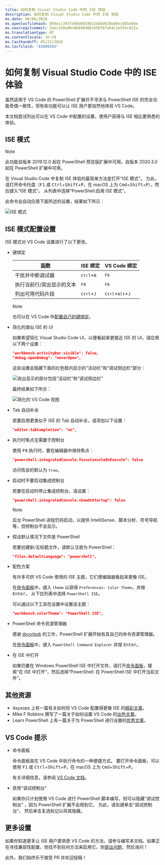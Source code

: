 ```yaml
---
title: 如何复制 Visual Studio Code 中的 ISE 体验
description: 如何复制 Visual Studio Code 中的 ISE 体验
ms.date: 08/06/2018
ms.openlocfilehash: 899e1c393fd49b0659631b88d610e80ec885e69e
ms.sourcegitcommit: 2aec310ad0c0b048400cb56f6fa64c1e554c812a
ms.translationtype: HT
ms.contentlocale: zh-CN
ms.lasthandoff: 05/23/2020
ms.locfileid: "83809593"
---
```

# <a name="how-to-replicate-the-ise-experience-in-visual-studio-code"></a>如何复制 Visual Studio Code 中的 ISE 体验

虽然适用于 VS Code 的 PowerShell 扩展并不寻求与 PowerShell ISE 的完全功能奇偶一致性，但有些功能可以让 ISE 用户更自然地体验 VS Code。

本文档尝试列出可以在 VS Code 中配置的设置，使用户获得与 ISE 相比更熟悉的体验。

## <a name="ise-mode"></a>ISE 模式

> [!NOTE]
> 此功能自版本 2019.12.0 起在 PowerShell 预览版扩展中可用，自版本 2020.3.0 起在 PowerShell 扩展中可用。

在 Visual Studio Code 中复制 ISE 体验的最简单方法是打开“ISE 模式”。
为此，请打开命令托盘（<kbd>F1</kbd> 或 <kbd>Ctrl</kbd>+<kbd>Shift</kbd>+<kbd>P</kbd>，在 macOS 上为 <kbd>Cmd</kbd>+<kbd>Shift</kbd>+<kbd>P</kbd>），然后键入“ISE 模式”。 从列表中选择“PowerShell:启用 ISE 模式”。

此命令会自动应用下面所述的设置，结果如下所示：

![ISE 模式](media/How-To-Replicate-the-ISE-Experience-In-VSCode/3-ise-mode.png)

## <a name="ise-mode-configuration-settings"></a>ISE 模式配置设置

ISE 模式对 VS Code 设置进行了以下更改。

- 键绑定

  |               函数                |         ISE 绑定          |              VS Code 绑定                |
  | ------------------------------------- | ---------------------------- | ------------------------------------------- |
  | 干扰并中断调试器          | <kbd>Ctrl</kbd>+<kbd>B</kbd> | <kbd>F6</kbd>                               |
  | 执行当前行/突出显示的文本 | <kbd>F8</kbd>                | <kbd>F8</kbd>                               |
  | 列出可用代码片段               | <kbd>Ctrl</kbd>+<kbd>J</kbd> | <kbd>Ctrl</kbd>+<kbd>Alt</kbd>+<kbd>J</kbd> |

  > [!NOTE]
  > 也可以在 VS Code 中[配置自己的键绑定](https://code.visualstudio.com/docs/getstarted/keybindings#_custom-keybindings-for-refactorings)。

- 简化的类似 ISE 的 UI

  如果希望简化 Visual Studio Code UI，以便看起来更接近 ISE 的 UI，请应用以下两个设置：

  ```json
  "workbench.activityBar.visible": false,
  "debug.openDebug": "neverOpen",
  ```

  这些设置会隐藏下面的红色框内显示的“活动栏”和“调试侧边栏”部分：

  ![突出显示的部分包括“活动栏”和“调试侧边栏”](media/How-To-Replicate-the-ISE-Experience-In-VSCode/1-highlighted-sidebar.png)

  最终结果如下所示：

  ![简化的 VS Code 视图](media/How-To-Replicate-the-ISE-Experience-In-VSCode/2-simplified-ui.png)

- Tab 自动补全

  若要启用更类似于 ISE 的 Tab 自动补全，请添加以下设置：

  ```json
  "editor.tabCompletion": "on",
  ```

- 执行时焦点无需置于控制台

  使用 <kbd>F8</kbd> 执行时，要在编辑器中保持焦点：

  ```json
  "powershell.integratedConsole.focusConsoleOnExecute": false
  ```

  访问性目的默认为 `true`。

- 启动时不要启动集成控制台

  若要在启动时停止集成控制台，请设置：

  ```json
  "powershell.integratedConsole.showOnStartup": false
  ```

  > [!NOTE]
  > 后台 PowerShell 进程仍将启动，以提供 IntelliSense、脚本分析、符号导航等，但控制台不会显示。

- 假设默认情况下文件是 PowerShell

  若要创建新/无标题文件，请默认注册为 PowerShell：

  ```json
  "files.defaultLanguage": "powershell",
  ```

- 配色方案

  有许多可供 VS Code 使用的 ISE 主题，它们使编辑器看起来更像 ISE。

  在[命令面板][]中，键入 `theme` 以获得 `Preferences: Color Theme`，并按 <kbd>Enter</kbd>。 从下拉列表中选择 `PowerShell ISE`。

  可以通过以下工具在设置中设置该主题：

  ```json
  "workbench.colorTheme": "PowerShell ISE",
  ```

- PowerShell 命令资源管理器

  感谢 [@corbob](https://github.com/corbob) 的工作，PowerShell 扩展开始有其自己的命令资源管理器。

  在[命令面板][]中，键入 `PowerShell Command Explorer` 并按 <kbd>Enter</kbd>。

- 在 ISE 中打开

  如果仍要在 Windows PowerShell ISE 中打开文件，请打开[命令面板][]，搜索“在 ISE 中打开”，然后选择“PowerShell:  在 PowerShell ISE 中打开当前文件”。

## <a name="other-resources"></a>其他资源

- 4sysops 上有一篇有关如何将 VS Code 配置得更像 ISE 的[精彩文章][4sysops]。
- Mike F Robbins 撰写了一篇关于如何设置 VS Code 的[出色文章][mikefrobbins]。
- Learn PowerShell 上有一篇关于为 PowerShell 进行设置的[优秀文章][learnpwsh]。

## <a name="vs-code-tips"></a>VS Code 提示

- 命令面板

  命令面板是在 VS Code 中执行命令的一种便捷方式。 要打开命令面板，可以使用 <kbd>F1</kbd> 或 <kbd>Ctrl</kbd>+<kbd>Shift</kbd>+<kbd>P</kbd>，在 macOS 上为 <kbd>Cmd</kbd>+<kbd>Shift</kbd>+<kbd>P</kbd>。

  有关详细信息，请参阅 [VS Code 文档][vsc-docs]。

- 禁用“调试控制台”

  如果你只计划使用 VS Code 进行 PowerShell 脚本编写，则可以隐藏“调试控制台”  ，因为 PowerShell 扩展不会用到它。 为此，请右键单击“调试控制台”，  然后单击复选标记以将其隐藏。

## <a name="more-settings"></a>更多设置

如果你知道更多让 ISE 用户更熟悉 VS Code 的方法，请参与编写本文档。如果正在寻找兼容性配置，但找不到任何方法来启用它，则[提出问题][]，然后询问！

此外，我们始终乐于接受 PR 并欢迎投稿！

<!-- link references -->
[vsc-docs]: https://code.visualstudio.com/docs/getstarted/userinterface#_command-palette
[命令面板]: #vs-code-tips
[提出问题]: https://github.com/PowerShell/VSCode-powershell/issues/new/choose

[4sysops]: https://4sysops.com/archives/make-visual-studio-code-look-and-behave-like-powershell-ise/
[mikefrobbins]: https://mikefrobbins.com/2017/08/24/how-to-install-visual-studio-code-and-configure-it-as-a-replacement-for-the-powershell-ise/
[learnpwsh]: https://www.learnpwsh.com/setup-vs-code-for-powershell/
